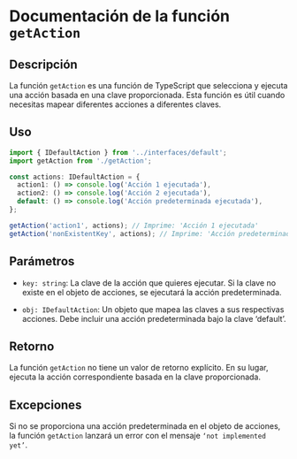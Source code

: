 # Documentación de la función `getAction`

## Descripción

La función `getAction` es una función de TypeScript que selecciona y ejecuta una acción basada en una clave proporcionada. Esta función es útil cuando necesitas mapear diferentes acciones a diferentes claves.

## Uso

```TypeScript
import { IDefaultAction } from '../interfaces/default';
import getAction from './getAction';

const actions: IDefaultAction = {
  action1: () => console.log('Acción 1 ejecutada'),
  action2: () => console.log('Acción 2 ejecutada'),
  default: () => console.log('Acción predeterminada ejecutada'),
};

getAction('action1', actions); // Imprime: 'Acción 1 ejecutada'
getAction('nonExistentKey', actions); // Imprime: 'Acción predeterminada ejecutada'
```

## Parámetros

- `key: string`: La clave de la acción que quieres ejecutar. Si la clave no existe en el objeto de acciones, se ejecutará la acción predeterminada.

- `obj: IDefaultAction`: Un objeto que mapea las claves a sus respectivas acciones. Debe incluir una acción predeterminada bajo la clave ‘default’.

## Retorno

La función `getAction` no tiene un valor de retorno explícito. En su lugar, ejecuta la acción correspondiente basada en la clave proporcionada.

## Excepciones

Si no se proporciona una acción predeterminada en el objeto de acciones, la función `getAction` lanzará un error con el mensaje `‘not implemented yet’`.
